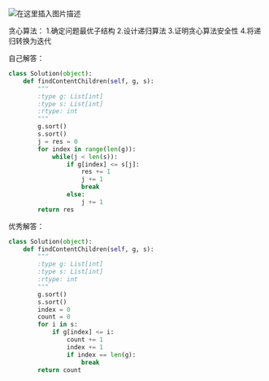 ﻿![在这里插入图片描述](https://img-blog.csdnimg.cn/20190403155104523.png?x-oss-process=image/watermark,type_ZmFuZ3poZW5naGVpdGk,shadow_10,text_aHR0cHM6Ly9ibG9nLmNzZG4ubmV0L2phY2tpZV9vMm8y,size_16,color_FFFFFF,t_70)

贪心算法：
1.确定问题最优子结构
2.设计递归算法
3.证明贪心算法安全性
4.将递归转换为迭代

自己解答：
```python
class Solution(object):
    def findContentChildren(self, g, s):
        """
        :type g: List[int]
        :type s: List[int]
        :rtype: int
        """
        g.sort()
        s.sort()
        j = res = 0
        for index in range(len(g)):
            while(j < len(s)):
                if g[index] <= s[j]:
                    res += 1
                    j += 1
                    break
                else:
                    j += 1
        return res
```
优秀解答：
```python
class Solution(object):
    def findContentChildren(self, g, s):
        """
        :type g: List[int]
        :type s: List[int]
        :rtype: int
        """
        g.sort()
        s.sort()
        index = 0
        count = 0
        for i in s:
            if g[index] <= i:
                count += 1
                index += 1
                if index == len(g):
                    break                
        return count
```

